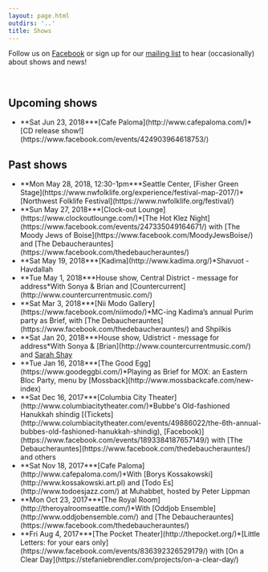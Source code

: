 ```yaml
---
layout: page.html
outdirs: '..'
title: Shows
---
```

<p class='follow'>Follow us on <a href='https://www.facebook.com/brivele/'>Facebook</a> or sign up for our <a href='mailto:info@brivele.com?subject=mailing list'>mailing list</a> to hear (occasionally) about shows and news!</p><br/>

## Upcoming shows
<ul class='showslist'>
<li><span>**Sat Jun 23, 2018**</span><span>*[Cafe Paloma](http://www.cafepaloma.com/)*</span><span>[CD release show!](https://www.facebook.com/events/424903964618753/)</span></li>
<!--<li><span>**Wed Jul 25, 2018**</span><span>*Stef's yard*</span><span>Bye Candace</span></li>-->
</ul>


## Past shows
<ul class='showslist'>
<li><span>**Mon May 28, 2018, 12:30-1pm**</span><span>*Seattle Center, [Fisher Green Stage](https://www.nwfolklife.org/experience/festival-map-2017/)*</span><span>[Northwest Folklife Festival](https://www.nwfolklife.org/festival/)</span></li>
<li><span>**Sun May 27, 2018**</span><span>*[Clock-out Lounge](https://www.clockoutlounge.com/)*</span><span>[The Hot Klez Night](https://www.facebook.com/events/247335049164671/) with [The Moody Jews of Boise](https://www.facebook.com/MoodyJewsBoise/) and [The Debaucherauntes](https://www.facebook.com/thedebaucherauntes/)</span></li>
<li><span>**Sat May 19, 2018**</span><span>*[Kadima](http://www.kadima.org/)*</span><span>Shavuot - Havdallah</span></li>
<li><span>**Tue May 1, 2018**</span><span>*House show, Central District - message for address*</span><span>With Sonya &amp; Brian and [Countercurrent](http://www.countercurrentmusic.com/)</span></li>
<li><span>**Sat Mar 3, 2018**</span><span>*[Nii Modo Gallery](https://www.facebook.com/niimodo/)*</span><span>MC-ing Kadima’s annual Purim party as Brief, with [The Debaucherauntes](https://www.facebook.com/thedebaucherauntes/) and Shpilkis</span></li>
<li><span>**Sat Jan 20, 2018**</span><span>*House show, Udistrict - message for address*</span><span>With Sonya &amp; [Brian](http://www.countercurrentmusic.com/) and <a href='http://sarahshay.com'>Sarah Shay</a></span></li>
<li><span>**Tue Jan 16, 2018**</span><span>*[The Good Egg](https://www.goodeggbi.com/)*</span><span>Playing as Brief for MOX: an Eastern Bloc Party, menu by [Mossback](http://www.mossbackcafe.com/new-index)</span></li>
<li><span>**Sat Dec 16, 2017**</span><span>*[Columbia City Theater](http://www.columbiacitytheater.com/)*</span><span>Bubbe's Old-fashioned Hanukkah shindig  [(Tickets](http://www.columbiacitytheater.com/events/49886022/the-6th-annual-bubbes-old-fashioned-hanukkah-shindig), [Facebook)](https://www.facebook.com/events/1893384187657149/) with [The Debaucherauntes](https://www.facebook.com/thedebaucherauntes/) and others</span></li>
<li><span>**Sat Nov 18, 2017**</span><span>*[Cafe Paloma](http://www.cafepaloma.com/)*</span><span>With [Borys Kossakowski](http://www.kossakowski.art.pl) and [Todo Es](http://www.todoesjazz.com/) at Muhabbet, hosted by Peter Lippman</span></li>
<li><span>**Mon Oct 23, 2017**</span><span>*[The Royal Room](http://theroyalroomseattle.com/)*</span><span>With [Oddjob Ensemble](http://www.oddjobensemble.com/) and [The Debaucherauntes](https://www.facebook.com/thedebaucherauntes/)</span></li>
<li><span>**Fri Aug 4, 2017**</span><span>*[The Pocket Theater](http://thepocket.org/)*</span><span>[Little Letters: for your ears only](https://www.facebook.com/events/836392326529179/) with [On a Clear Day](https://stefaniebrendler.com/projects/on-a-clear-day/)</span></li>
</ul>